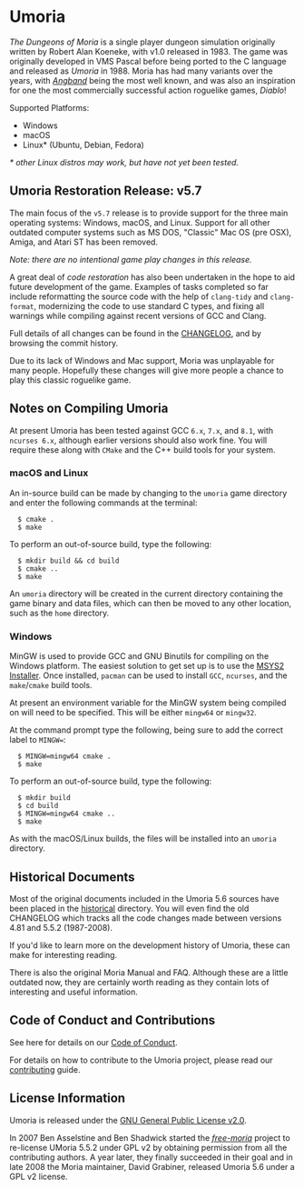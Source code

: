 # Umoria

_The Dungeons of Moria_ is a single player dungeon simulation originally
written by Robert Alan Koeneke, with v1.0 released in 1983. The game was
originally developed in VMS Pascal before being ported to the C language and
released as _Umoria_ in 1988. Moria has had many variants over the years, with
[_Angband_](http://rephial.org/) being the most well known, and was also an
inspiration for one the most commercially successful action roguelike games,
_Diablo_!

Supported Platforms:

  - Windows
  - macOS
  - Linux* (Ubuntu, Debian, Fedora)

_* other Linux distros may work, but have not yet been tested._


## Umoria Restoration Release: v5.7

The main focus of the `v5.7` release is to provide support for the three main
operating systems: Windows, macOS, and Linux. Support for all other outdated
computer systems such as MS DOS, "Classic" Mac OS (pre OSX), Amiga, and
Atari ST has been removed.

_Note: there are no intentional game play changes in this release._

A great deal of _code restoration_ has also been undertaken in the hope to aid
future development of the game. Examples of tasks completed so far include
reformatting the source code with the help of `clang-tidy` and `clang-format`,
modernizing the code to use standard C types, and fixing all warnings while
compiling against recent versions of GCC and Clang.

Full details of all changes can be found in the [CHANGELOG](CHANGELOG.md), and
by browsing the commit history.

Due to its lack of Windows and Mac support, Moria was unplayable for many
people. Hopefully these changes will give more people a chance to play this
classic roguelike game.


## Notes on Compiling Umoria

At present Umoria has been tested against GCC `6.x`, `7.x`, and `8.1`, with
`ncurses 6.x`, although earlier versions should also work fine. You will
require these along with `CMake` and the C++ build tools for your system.


### macOS and Linux

An in-source build can be made by changing to the `umoria` game directory and
enter the following commands at the terminal:

```
  $ cmake .
  $ make
```

To perform an out-of-source build, type the following:

```
  $ mkdir build && cd build
  $ cmake ..
  $ make
```

An `umoria` directory will be created in the current directory containing the
game binary and data files, which can then be moved to any other location, such
as the `home` directory.


### Windows

MinGW is used to provide GCC and GNU Binutils for compiling on the Windows platform.
The easiest solution to get set up is to use the [MSYS2 Installer](http://msys2.github.io/).
Once installed, `pacman` can be used to install `GCC`, `ncurses`, and the
`make`/`cmake` build tools.

At present an environment variable for the MinGW system being compiled on will
need to be specified. This will be either `mingw64` or `mingw32`.

At the command prompt type the following, being sure to add the correct label
to `MINGW=`:

```
  $ MINGW=mingw64 cmake .
  $ make
```

To perform an out-of-source build, type the following:

```
  $ mkdir build
  $ cd build
  $ MINGW=mingw64 cmake ..
  $ make
```

As with the macOS/Linux builds, the files will be installed into an `umoria` directory.


## Historical Documents

Most of the original documents included in the Umoria 5.6 sources have been
placed in the [historical](historical) directory. You will even find the old
CHANGELOG which tracks all the code changes made between versions 4.81 and
5.5.2 (1987-2008).

If you'd like to learn more on the development history of Umoria, these can
make for interesting reading.

There is also the original Moria Manual and FAQ. Although these are a little
outdated now, they are certainly worth reading as they contain lots of
interesting and useful information.


## Code of Conduct and Contributions

See here for details on our [Code of Conduct](CODE_OF_CONDUCT.md).

For details on how to contribute to the Umoria project, please read our
[contributing](CONTRIBUTING.md) guide.


## License Information

Umoria is released under the [GNU General Public License v2.0](LICENSE).

In 2007 Ben Asselstine and Ben Shadwick started the
[_free-moria_](http://free-moria.sourceforge.net/) project to re-license
UMoria 5.5.2 under GPL v2 by obtaining permission from all the contributing
authors. A year later, they finally succeeded in their goal and in late 2008
the Moria maintainer, David Grabiner, released Umoria 5.6 under a GPL v2 license.
